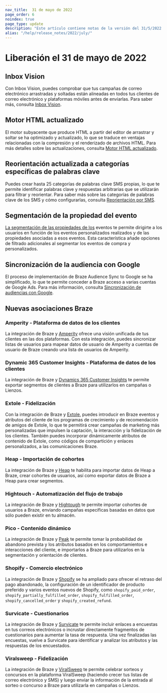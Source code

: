 ```yaml
---
nav_title:  31 de mayo de 2022
page_order: 6
noindex: true
page_type: update
description: "Este artículo contiene notas de la versión del 31/5/2022."
alias: "/help/release_notes/2022/july/"
---
```


# Liberación el 31 de mayo de 2022

## Inbox Vision

Con Inbox Vision, puedes comprobar que tus campañas de correo electrónico arrastradas y soltadas están alineadas en todos tus clientes de correo electrónico y plataformas móviles antes de enviarlas. Para saber más, consulta [Inbox Vision]({{site.baseurl}}/user_guide/message_building_by_channel/email/inbox_vision/).

## Motor HTML actualizado

El motor subyacente que produce HTML a partir del editor de arrastrar y soltar se ha optimizado y actualizado, lo que se traduce en ventajas relacionadas con la compresión y el renderizado de archivos HTML. Para más detalles sobre las actualizaciones, consulta [Motor HTML actualizado]({{site.baseurl}}/user_guide/message_building_by_channel/email/drag_and_drop/overview/#updated-html-engine/).

## Reorientación actualizada a categorías específicas de palabras clave

Puedes crear hasta 25 categorías de palabras clave SMS propias, lo que te permite identificar palabras clave y respuestas arbitrarias que se utilizarán para filtrar y reorientar. Para saber más sobre las categorías de palabras clave de los SMS y cómo configurarlas, consulta [Reorientación por SMS]({{site.baseurl}}/user_guide/message_building_by_channel/sms_mms_rcs/retargeting/). 

## Segmentación de la propiedad del evento

[La segmentación de las propiedades de los]({{site.baseurl}}/user_guide/data_and_analytics/custom_data/purchase_events/#event-property-segmentation/) eventos te permite dirigirte a los usuarios en función de los eventos personalizados realizados y de las propiedades asociadas a esos eventos. Esta característica añade opciones de filtrado adicionales al segmentar los eventos de compra y personalizados.

## Sincronización de la audiencia con Google

El proceso de implementación de Braze Audience Sync to Google se ha simplificado, lo que te permite conceder a Braze acceso a varias cuentas de Google Ads. Para más información, consulta [Sincronización de audiencias con Google]({{site.baseurl}}/partners/canvas_audience_sync/google_audience_sync/). 

## Nuevas asociaciones Braze

### Amperity - Plataforma de datos de los clientes

La integración de Braze y [Amperity]({{site.baseurl}}/partners/data_and_analytics/customer_data_platform/amperity/) ofrece una visión unificada de tus clientes en las dos plataformas. Con esta integración, puedes sincronizar listas de usuarios para mapear datos de usuario de Amperity a cuentas de usuario de Braze creando una lista de usuarios de Amperity. 

### Dynamic 365 Customer Insights - Plataforma de datos de los clientes

La integración de Braze y [Dynamics 365 Customer Insights]({{site.baseurl}}/partners/data_and_analytics/customer_data_platform/dynamics_365_customer_insights/) te permite exportar segmentos de clientes a Braze para utilizarlos en campañas o Lienzos.

### Extole - Fidelización

Con la integración de Braze y [Extole]({{site.baseurl}}/partners/message_personalization/referrals/extole/), puedes introducir en Braze eventos y atributos del cliente de los programas de crecimiento y de recomendación de amigos de Extole, lo que te permitirá crear campañas de marketing más personalizadas que impulsen la captación, la interacción y la fidelización de los clientes. También puedes incorporar dinámicamente atributos de contenido de Extole, como códigos de compartición y enlaces personalizados, a las comunicaciones Braze.

### Heap - Importación de cohortes

La integración de Braze y [Heap]({{site.baseurl}}/partners/data_and_analytics/analytics/heap/heap_cohort_import/) te habilita para importar datos de Heap a Braze, crear cohortes de usuarios, así como exportar datos de Braze a Heap para crear segmentos.

### Hightouch - Automatización del flujo de trabajo

La integración de Braze y [Hightough]({{site.baseurl}}/partners/data_and_analytics/reverse_etl/hightouch/) te permite importar cohortes de usuarios a Braze, enviando campañas específicas basadas en datos que sólo pueden existir en tu almacén.

### Pico - Contenido dinámico

La integración de Braze y [Peak]({{site.baseurl}}/partners/ecommerce/analytics_workflow/peak/) te permite tomar la probabilidad de abandono prevista y los atributos basados en los comportamientos e interacciones del cliente, e importarlos a Braze para utilizarlos en la segmentación y orientación de clientes. 

### Shopify - Comercio electrónico

La integración de Braze y [Shopify]({{site.baseurl}}/partners/shopify/) se ha ampliado para ofrecer el retraso del pago abandonado, la configuración de un identificador de producto preferido y varios eventos nuevos de Shopify, como `shopify_paid_order`, `shopify_partially_fulfilled_order`, `shopify_fulfilled_order`, `shopify_cancelled_order` y `shopify_created_refund`. 

### Survicate - Cuestionarios

La integración de Braze y [Survicate]({{site.baseurl}}/partners/additional_channels_and_extensions/extensions/surveys/survicate/) te permite incluir enlaces a encuestas en tus correos electrónicos o incrustar directamente fragmentos de cuestionarios para aumentar la tasa de respuesta. Una vez finalizadas las encuestas, vuelve a Survicate para identificar y analizar los atributos y las respuestas de los encuestados.

### Viralsweep - Fidelización

La integración de Braze y [ViralSweep]({{site.baseurl}}/partners/data_and_analytics/leads_capture/viralsweep/) te permite celebrar sorteos y concursos en la plataforma ViralSweep (haciendo crecer tus listas de correo electrónico y SMS) y luego enviar la información de la entrada al sorteo o concurso a Braze para utilizarla en campañas o Lienzos. 
